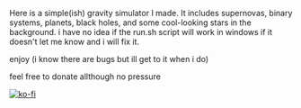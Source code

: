 Here is a simple(ish) gravity simulator I made. It includes supernovas, binary systems, planets, black holes, and some cool-looking stars in the background. i have no idea if the run.sh script will work in windows if it doesn't let me know and i will fix it. 


enjoy (i know there are bugs but ill get to it when i do)

feel free to donate allthough no pressure

[![ko-fi](https://ko-fi.com/img/githubbutton_sm.svg)](https://ko-fi.com/B0B01LZ59Y)

